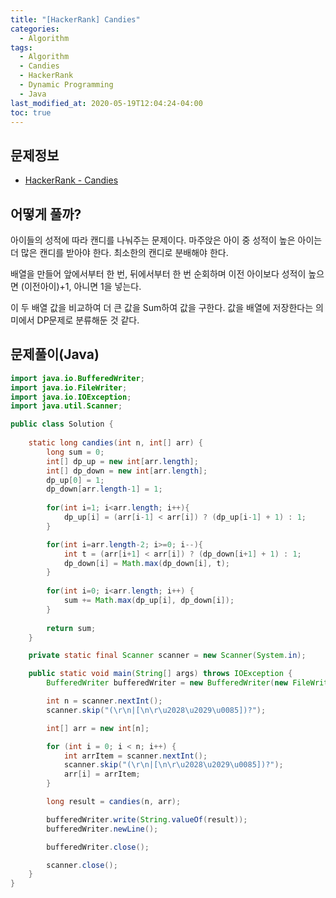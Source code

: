 ```yaml
---
title: "[HackerRank] Candies"
categories: 
  - Algorithm
tags:
  - Algorithm
  - Candies
  - HackerRank
  - Dynamic Programming
  - Java
last_modified_at: 2020-05-19T12:04:24-04:00
toc: true
---
```

문제정보
-
- [HackerRank - Candies](https://www.hackerrank.com/challenges/candies/problem)

어떻게 풀까?
-
아이들의 성적에 따라 캔디를 나눠주는 문제이다. 마주앉은 아이 중 성적이 높은 아이는 더 많은 캔디를 받아야 한다. 최소한의 캔디로 분배해야 한다.

배열을 만들어 앞에서부터 한 번, 뒤에서부터 한 번 순회하며 이전 아이보다 성적이 높으면 (이전아이)+1, 아니면 1을 넣는다.

이 두 배열 값을 비교하여 더 큰 값을 Sum하여 값을 구한다. 값을 배열에 저장한다는 의미에서 DP문제로 분류해둔 것 같다.


문제풀이(Java)
-
~~~java
import java.io.BufferedWriter;
import java.io.FileWriter;
import java.io.IOException;
import java.util.Scanner;

public class Solution {
    
    static long candies(int n, int[] arr) {
        long sum = 0;
        int[] dp_up = new int[arr.length];
        int[] dp_down = new int[arr.length];
        dp_up[0] = 1;
        dp_down[arr.length-1] = 1;
        
        for(int i=1; i<arr.length; i++){
            dp_up[i] = (arr[i-1] < arr[i]) ? (dp_up[i-1] + 1) : 1;
        }

        for(int i=arr.length-2; i>=0; i--){
            int t = (arr[i+1] < arr[i]) ? (dp_down[i+1] + 1) : 1;
            dp_down[i] = Math.max(dp_down[i], t);
        }
        
        for(int i=0; i<arr.length; i++) {
        	sum += Math.max(dp_up[i], dp_down[i]);
        }
        
        return sum;
    }

    private static final Scanner scanner = new Scanner(System.in);

    public static void main(String[] args) throws IOException {
        BufferedWriter bufferedWriter = new BufferedWriter(new FileWriter(System.getenv("OUTPUT_PATH")));

        int n = scanner.nextInt();
        scanner.skip("(\r\n|[\n\r\u2028\u2029\u0085])?");

        int[] arr = new int[n];

        for (int i = 0; i < n; i++) {
            int arrItem = scanner.nextInt();
            scanner.skip("(\r\n|[\n\r\u2028\u2029\u0085])?");
            arr[i] = arrItem;
        }

        long result = candies(n, arr);

        bufferedWriter.write(String.valueOf(result));
        bufferedWriter.newLine();

        bufferedWriter.close();

        scanner.close();
    }
}
~~~
